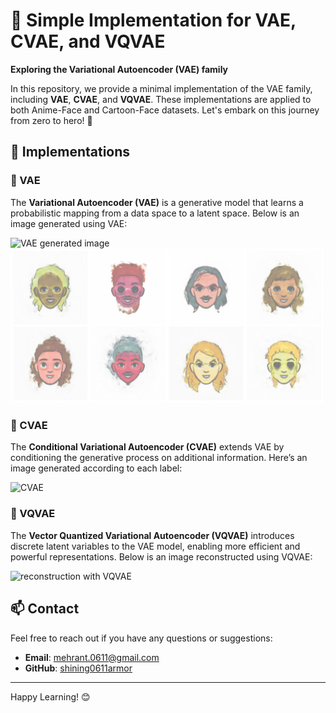 # 🚀 Simple Implementation for VAE, CVAE, and VQVAE

**Exploring the Variational Autoencoder (VAE) family**
 
In this repository, we provide a minimal implementation of the VAE family, including **VAE**, **CVAE**, and **VQVAE**. These implementations are applied to both Anime-Face and Cartoon-Face datasets. Let's embark on this journey from zero to hero! 🌟
 
## 📂 Implementations

### 🔹 VAE
The **Variational Autoencoder (VAE)** is a generative model that learns a probabilistic mapping from a data space to a latent space. Below is an image generated using VAE:

![VAE generated image](https://github.com/shining0611armor/Simple-Implementation-for-VAE-CVAE-and-VQVAE/raw/main/images/screenshot030.png)
<img src="https://github.com/shining0611armor/Simple-Implementation-for-VAE-CVAE-and-VQVAE/raw/main/images/screenshot038.png" alt="VAE generated image" width="500"/>
### 🔸 CVAE
The **Conditional Variational Autoencoder (CVAE)** extends VAE by conditioning the generative process on additional information. Here’s an image generated according to each label:

![CVAE](https://github.com/shining0611armor/Simple-Implementation-for-VAE-CVAE-and-VQVAE/raw/main/images/screenshot066.png)

### 🔹 VQVAE
The **Vector Quantized Variational Autoencoder (VQVAE)** introduces discrete latent variables to the VAE model, enabling more efficient and powerful representations. Below is an image reconstructed using VQVAE:

![reconstruction with VQVAE](https://github.com/shining0611armor/Simple-Implementation-for-VAE-CVAE-and-VQVAE/raw/main/images/screenshot094.png)





## 📫 Contact

Feel free to reach out if you have any questions or suggestions:

- **Email**: mehrant.0611@gmail.com
- **GitHub**: [shining0611armor](https://github.com/shining0611armor)

---

Happy Learning! 😊
